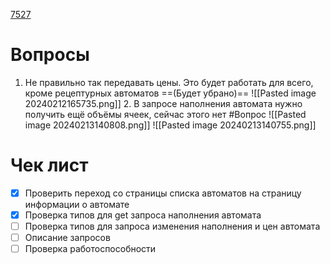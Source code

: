 
[7527](https://sheykertekh.bitrix24.ru/workgroups/group/85/tasks/task/view/7527/)

# Вопросы
1. Не правильно так передавать цены. Это будет работать для всего, кроме рецептурных автоматов ==(Будет убрано)==
   ![[Pasted image 20240212165735.png]]
   2. В запросе наполнения автомата нужно получить ещё объёмы ячеек, сейчас этого нет #Вопрос 
      ![[Pasted image 20240213140808.png]]
      ![[Pasted image 20240213140755.png]]
      
# Чек лист
- [x] Проверить переход со страницы списка автоматов на страницу информации о автомате
- [x] Проверка типов для get запроса наполнения автомата
- [ ] Проверка типов для запроса изменения наполнения и цен автомата
- [ ] Описание запросов
- [ ] Проверка работоспособности 